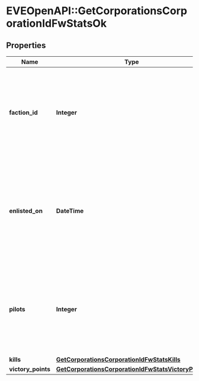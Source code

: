 # EVEOpenAPI::GetCorporationsCorporationIdFwStatsOk

## Properties
Name | Type | Description | Notes
------------ | ------------- | ------------- | -------------
**faction_id** | **Integer** | The faction the given corporation is enlisted to fight for. Will not be included if corporation is not enlisted in faction warfare | [optional] 
**enlisted_on** | **DateTime** | The enlistment date of the given corporation into faction warfare. Will not be included if corporation is not enlisted in faction warfare | [optional] 
**pilots** | **Integer** | How many pilots the enlisted corporation has. Will not be included if corporation is not enlisted in faction warfare | [optional] 
**kills** | [**GetCorporationsCorporationIdFwStatsKills**](GetCorporationsCorporationIdFwStatsKills.md) |  | 
**victory_points** | [**GetCorporationsCorporationIdFwStatsVictoryPoints**](GetCorporationsCorporationIdFwStatsVictoryPoints.md) |  | 


